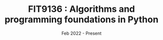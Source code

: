 ---
title: "FIT9136 : Algorithms and programming foundations in Python"
collection: teaching
type: "For details visit the following link:
https://handbook.monash.edu/2023/units/FIT9136?year=2023"
permalink: /teaching/2022-fit9136
venue: "Faculty of Information Technology, Monash University"
date: "Feb 2022 - Present"
location: "Melbourne, Australia"
---